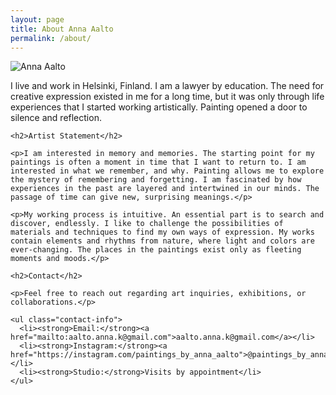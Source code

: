 ```yaml
---
layout: page
title: About Anna Aalto
permalink: /about/
---
```


<div class="about-section">
  <div class="about-image-container">
    <img src="/assets/images/Kuva+Anna+Kalleriassa.jpg" alt="Anna Aalto">
  </div>
  <div class="about-content">
    <p>I live and work in Helsinki, Finland. I am a lawyer by education. The need for creative expression existed in me for a long time, but it was only through life experiences that I started working artistically. Painting opened a door to silence and reflection.</p>

    <h2>Artist Statement</h2>

    <p>I am interested in memory and memories. The starting point for my paintings is often a moment in time that I want to return to. I am interested in what we remember, and why. Painting allows me to explore the mystery of remembering and forgetting. I am fascinated by how experiences in the past are layered and intertwined in our minds. The passage of time can give new, surprising meanings.</p>

    <p>My working process is intuitive. An essential part is to search and discover, endlessly. I like to challenge the possibilities of materials and techniques to find my own ways of expression. My works contain elements and rhythms from nature, where light and colors are ever-changing. The places in the paintings exist only as fleeting moments and moods.</p>

    <h2>Contact</h2>

    <p>Feel free to reach out regarding art inquiries, exhibitions, or collaborations.</p>

    <ul class="contact-info">
      <li><strong>Email:</strong><a href="mailto:aalto.anna.k@gmail.com">aalto.anna.k@gmail.com</a></li>
      <li><strong>Instagram:</strong><a href="https://instagram.com/paintings_by_anna_aalto">@paintings_by_anna_aalto</a></li>
      <li><strong>Studio:</strong>Visits by appointment</li>
    </ul>

  </div>
</div>
